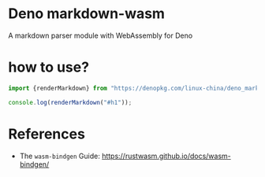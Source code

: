 Deno markdown-wasm
==================

A markdown parser module with WebAssembly for Deno

# how to use?

```typescript
import {renderMarkdown} from "https://denopkg.com/linux-china/deno_markdown_wasm/mod.ts";

console.log(renderMarkdown("#h1"));
```

# References

* The `wasm-bindgen` Guide: https://rustwasm.github.io/docs/wasm-bindgen/
